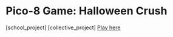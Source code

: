 # Pico-8 Game: Halloween Crush
[school_project] [collective_project]
[Play here](https://www.lexaloffle.com/bbs/?tid=54887)
